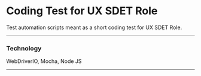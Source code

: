 # Coding Test for UX SDET Role
Test automation scripts meant as a short coding test for UX SDET Role. 

---

### Technology
WebDriverIO, Mocha, Node JS

---